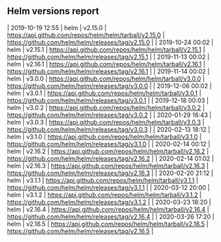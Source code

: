 ## Helm versions report

| 2019-10-19 12:55 | helm | v2.15.0 | https://api.github.com/repos/helm/helm/tarball/v2.15.0 | https://github.com/helm/helm/releases/tag/v2.15.0 |
| 2019-10-24 00:02 | helm | v2.15.1 | https://api.github.com/repos/helm/helm/tarball/v2.15.1 | https://github.com/helm/helm/releases/tag/v2.15.1 |
| 2019-11-13 00:02 | helm | v2.16.1 | https://api.github.com/repos/helm/helm/tarball/v2.16.1 | https://github.com/helm/helm/releases/tag/v2.16.1 |
| 2019-11-14 00:02 | helm | v3.0.0 | https://api.github.com/repos/helm/helm/tarball/v3.0.0 | https://github.com/helm/helm/releases/tag/v3.0.0 |
| 2019-12-06 00:02 | helm | v3.0.1 | https://api.github.com/repos/helm/helm/tarball/v3.0.1 | https://github.com/helm/helm/releases/tag/v3.0.1 |
| 2019-12-18 00:03 | helm | v3.0.2 | https://api.github.com/repos/helm/helm/tarball/v3.0.2 | https://github.com/helm/helm/releases/tag/v3.0.2 |
| 2020-01-29 16:43 | helm | v3.0.3 | https://api.github.com/repos/helm/helm/tarball/v3.0.3 | https://github.com/helm/helm/releases/tag/v3.0.3 |
| 2020-02-13 18:12 | helm | v3.1.0 | https://api.github.com/repos/helm/helm/tarball/v3.1.0 | https://github.com/helm/helm/releases/tag/v3.1.0 |
| 2020-02-14 00:12 | helm | v2.16.2 | https://api.github.com/repos/helm/helm/tarball/v2.16.2 | https://github.com/helm/helm/releases/tag/v2.16.2 |
| 2020-02-14 01:02 | helm | v2.16.3 | https://api.github.com/repos/helm/helm/tarball/v2.16.3 | https://github.com/helm/helm/releases/tag/v2.16.3 |
| 2020-02-20 21:12 | helm | v3.1.1 | https://api.github.com/repos/helm/helm/tarball/v3.1.1 | https://github.com/helm/helm/releases/tag/v3.1.1 |
| 2020-03-12 20:00 | helm | v3.1.2 | https://api.github.com/repos/helm/helm/tarball/v3.1.2 | https://github.com/helm/helm/releases/tag/v3.1.2 |
| 2020-03-23 18:20 | helm | v2.16.4 | https://api.github.com/repos/helm/helm/tarball/v2.16.4 | https://github.com/helm/helm/releases/tag/v2.16.4 |
| 2020-03-26 17:20 | helm | v2.16.5 | https://api.github.com/repos/helm/helm/tarball/v2.16.5 | https://github.com/helm/helm/releases/tag/v2.16.5 |
